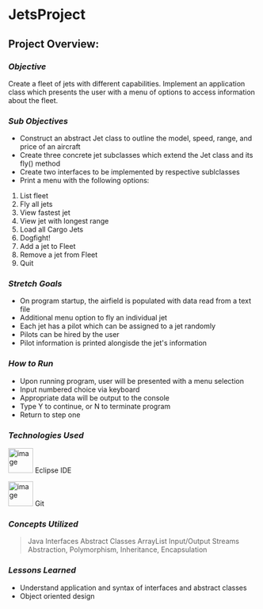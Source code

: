 # **JetsProject**

## **Project Overview:**

### *Objective*

Create a fleet of jets with different capabilities. Implement an application class which presents the user with a menu of options to access information about the fleet.

### *Sub Objectives*

- Construct an abstract Jet class to outline the model, speed, range, and price of an aircraft
- Create three concrete jet subclasses which extend the Jet class and its fly() method
- Create two interfaces to be implemented by respective sublclasses
- Print a menu with the following options:

1. List fleet
2. Fly all jets
3. View fastest jet
4. View jet with longest range
5. Load all Cargo Jets
6. Dogfight!
7. Add a jet to Fleet
8. Remove a jet from Fleet
9. Quit

### *Stretch Goals*

- On program startup, the airfield is populated with data read from a text file
- Additional menu option to fly an individual jet
- Each jet has a pilot which can be assigned to a jet randomly
- Pilots can be hired by the user
- Pilot information is printed alongisde the jet's information

### *How to Run*

- Upon running program, user will be presented with a menu selection
- Input numbered choice via keyboard
- Appropriate data will be output to the console
- Type Y to continue, or N to terminate program
- Return to step one

### *Technologies Used*

<p> <img src= "https://cdn.freebiesupply.com/logos/large/2x/eclipse-11-logo-png-transparent.png" alt= "image" 
width= "50" height= "50"> Eclipse IDE <br>

<img src= "https://1000logos.net/wp-content/uploads/2020/08/Git-Emblem.jpg" alt= "image"
width= "50" height= "50"> Git </p>

### *Concepts Utilized*

> Java Interfaces
> Abstract Classes
> ArrayList
> Input/Output Streams
> Abstraction, Polymorphism, Inheritance, Encapsulation

### *Lessons Learned*

- Understand application and syntax of interfaces and abstract classes
- Object oriented design
